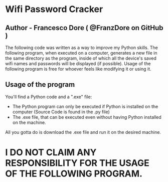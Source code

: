 # Wifi Password Cracker

## Author - Francesco Dore ( @FranzDore on GitHub )

The following code was written as a way to improve my Python skills. The following program, when executed on a computer, generates a new file in the same directory as the program, inside of which all the device's saved wifi names and passwords will be displayed (if possible).
Usage of the following program is free for whoever feels like modifying it or using it.
## Usage of the program
You'll find a Python code and a ".exe" file:
* The Python program can only be executed if Python is installed on the computer (Source Code is found in the .py file)
* The .exe file, that can be executed even without having Python installed on the machine.

All you gotta do is download the .exe file and run it on the desired machine.
# I DO NOT CLAIM ANY RESPONSIBILITY FOR THE USAGE OF THE FOLLOWING PROGRAM.
